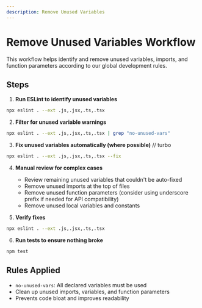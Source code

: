 ```yaml
---
description: Remove Unused Variables
---
```


# Remove Unused Variables Workflow

This workflow helps identify and remove unused variables, imports, and function parameters according to our global development rules.

## Steps

1. **Run ESLint to identify unused variables**
```bash
npx eslint . --ext .js,.jsx,.ts,.tsx
```

2. **Filter for unused variable warnings**
```bash
npx eslint . --ext .js,.jsx,.ts,.tsx | grep "no-unused-vars"
```

3. **Fix unused variables automatically (where possible)**
// turbo
```bash
npx eslint . --ext .js,.jsx,.ts,.tsx --fix
```

4. **Manual review for complex cases**
   - Review remaining unused variables that couldn't be auto-fixed
   - Remove unused imports at the top of files
   - Remove unused function parameters (consider using underscore prefix if needed for API compatibility)
   - Remove unused local variables and constants

5. **Verify fixes**
```bash
npx eslint . --ext .js,.jsx,.ts,.tsx
```

6. **Run tests to ensure nothing broke**
```bash
npm test
```

## Rules Applied
- `no-unused-vars`: All declared variables must be used
- Clean up unused imports, variables, and function parameters
- Prevents code bloat and improves readability
